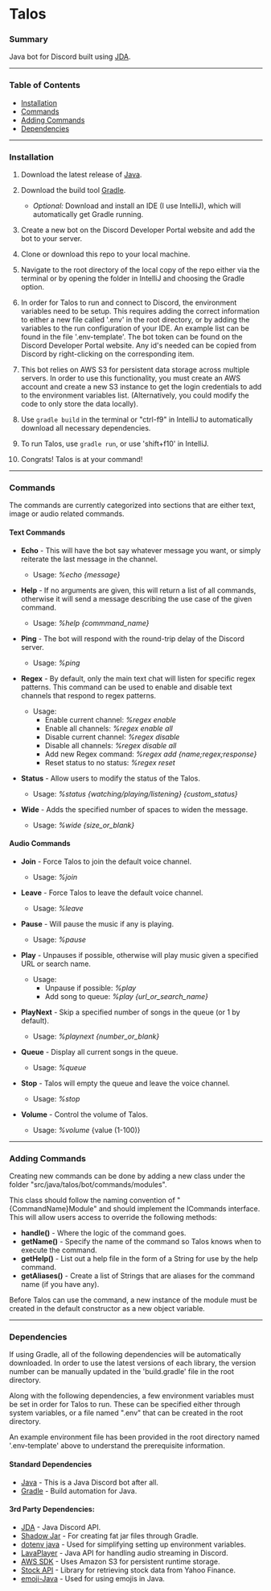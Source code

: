 # Talos

### Summary
Java bot for Discord built using [JDA][JDA].

---
### Table of Contents
* [Installation](#installation)
* [Commands](#commands)
* [Adding Commands](#adding-commands)
* [Dependencies](#dependencies)

---
### Installation
1. Download the latest release of [Java][Java].


2. Download the build tool [Gradle][Gradle].
   * _Optional:_ Download and install an IDE (I use IntelliJ), which will automatically get Gradle running.


3. Create a new bot on the Discord Developer Portal website and add the bot to your server.


4. Clone or download this repo to your local machine.


5. Navigate to the root directory of the local copy of the repo either via the terminal or by opening the folder in IntelliJ and choosing the Gradle option.


6. In order for Talos to run and connect to Discord, the environment variables need to be setup. This requires adding the correct information to either a new file called '.env' in the root directory, or by adding the variables to the run configuration of your IDE. An example list can be found in the file '.env-template'.
The bot token can be found on the Discord Developer Portal website. Any id's needed can be copied from Discord by right-clicking on the corresponding item.


7. This bot relies on AWS S3 for persistent data storage across multiple servers. In order to use this functionality, you must create an AWS account and create a new S3 instance to get the login credentials to add to the environment variables list. (Alternatively, you could modify the code to only store the data locally).


8. Use ```gradle build``` in the terminal or "ctrl-f9" in IntelliJ to automatically download all necessary dependencies.


9. To run Talos, use ```gradle run```, or use 'shift+f10' in IntelliJ.


10. Congrats! Talos is at your command!

---
### Commands
The commands are currently categorized into sections that are either text, image or audio related commands.

#### Text Commands
* __Echo__ - This will have the bot say whatever message you want, or simply reiterate the last message in the channel. 
    * Usage: _%echo {message}_


* __Help__ - If no arguments are given, this will return a list of all commands, otherwise it will send a message describing the use case of the given command.
    * Usage: _%help {commmand_name}_
    

* __Ping__ - The bot will respond with the round-trip delay of the Discord server.
    * Usage: _%ping_
    

* __Regex__ - By default, only the main text chat will listen for specific regex patterns. This command can be used to enable and disable text channels that respond to regex patterns.
    * Usage:
        * Enable current channel: _%regex enable_
        * Enable all channels: _%regex enable all_
        * Disable current channel: _%regex disable_
        * Disable all channels: _%regex disable all_
        * Add new Regex command: _%regex add {name;regex;response}_
        * Reset status to no status: _%regex reset_


* __Status__ - Allow users to modify the status of the Talos.
    * Usage: _%status {watching/playing/listening} {custom_status}_


* __Wide__ - Adds the specified number of spaces to widen the message.
    * Usage: _%wide {size_or_blank}_
    
#### Audio Commands
* __Join__ - Force Talos to join the default voice channel.
    * Usage: _%join_


* __Leave__ - Force Talos to leave the default voice channel.
    * Usage: _%leave_


* __Pause__ - Will pause the music if any is playing.
    * Usage: _%pause_


* __Play__ - Unpauses if possible, otherwise will play music given a specified URL or search name.
    * Usage: 
        * Unpause if possible: _%play_
        * Add song to queue: _%play {url_or_search_name}_


* __PlayNext__ - Skip a specified number of songs in the queue (or 1 by default).
    * Usage: _%playnext {number_or_blank}_


* __Queue__ - Display all current songs in the queue.
    * Usage: _%queue_


* __Stop__ - Talos will empty the queue and leave the voice channel.
    * Usage: _%stop_


* __Volume__ - Control the volume of Talos.
    * Usage: _%volume_ {value (1-100)}
    
---
### Adding Commands
Creating new commands can be done by adding a new class under the folder "src/java/talos/bot/commands/modules".

This class should follow the naming convention of "{CommandName}Module" and should implement the ICommands interface.
This will allow users access to override the following methods:
* __handle()__ - Where the logic of the command goes.
* __getName()__ - Specify the name of the command so Talos knows when to execute the command.
* __getHelp()__ - List out a help file in the form of a String for use by the help command.
* __getAliases()__ - Create a list of Strings that are aliases for the command name (if you have any).

Before Talos can use the command, a new instance of the module must be created in the default constructor as a new object variable.

---
### Dependencies
If using Gradle, all of the following dependencies will be automatically downloaded. In order to use the latest versions of each library, the version number can be manually updated in the 'build.gradle' file in the root directory.

Along with the following dependencies, a few environment variables must be set in order for Talos to run. These can be specified either through system variables, or a file named ".env" that can be created in the root directory.

An example environment file has been provided in the root directory named '.env-template' above to understand the prerequisite information.

#### Standard Dependencies
* [Java][Java] - This is a Java Discord bot after all.
* [Gradle][Gradle] - Build automation for Java.

#### 3rd Party Dependencies:
* [JDA][JDA] - Java Discord API.
* [Shadow Jar][Shadow] - For creating fat jar files through Gradle.
* [dotenv java][DotEnv] - Used for simplifying setting up environment variables.
* [LavaPlayer][LavaPlayer] - Java API for handling audio streaming in Discord.
* [AWS SDK][AWS] - Uses Amazon S3 for persistent runtime storage.
* [Stock API][YahooAPI] - Library for retrieving stock data from Yahoo Finance.
* [emoji-Java][EmojiJava] - Used for using emojis in Java.

<!-- Links -->
[Java]: https://www.java.com/en/download/
[Gradle]: https://gradle.org/releases/
[JDA]: https://github.com/DV8FromTheWorld/JDA
[Shadow]: https://github.com/johnrengelman/shadow
[DotEnv]: https://github.com/cdimascio/dotenv-java
[LavaPlayer]: https://github.com/sedmelluq/lavaplayer
[AWS]: https://aws.amazon.com/getting-started/tools-sdks/
[YahooAPI]: https://financequotes-api.com/
[EmojiJava]: https://github.com/vdurmont/emoji-java